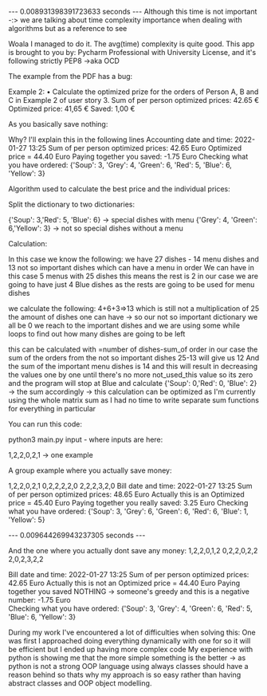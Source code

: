 --- 0.008931398391723633 seconds ---
Although this time is not important -:> we are talking about time complexity importance when dealing with algorithms but as a reference to see

Woala I managed to do it. The avg(time) complexity is quite good. 
This app is brought to you by: Pycharm Professional with University License, and it's following strictly PEP8 ->aka OCD


The example from the PDF has a bug: 

Example 2:
• Calculate the optimized prize for the orders of Person A, B and C in Example 2 of user story 3.
Sum of per person optimized prices: 42.65 €
Optimized price: 41,65 €
Saved: 1,00 €

As you basically save nothing: 

Why? I'll explain this in the following lines
Accounting date and time: 2022-01-27 13:25
Sum of per person optimized prices: 42.65 Euro
Optimized price = 44.40 Euro
Paying together you saved: -1.75 Euro
Checking what you have ordered: {'Soup': 3, 'Grey': 4, 'Green': 6, 'Red': 5, 'Blue': 6, 'Yellow': 3}

Algorithm used to calculate the best price and the individual prices:

Split the dictionary to two dictionaries: 

{'Soup': 3,'Red': 5, 'Blue': 6} -> special dishes with menu
{'Grey': 4, 'Green': 6,'Yellow': 3} -> not so special dishes without a menu

Calculation:

In this case we know the following: we have 27 dishes - 14 menu dishes and 13 not so important dishes which can have a menu in order
We can have in this case 5 menus with 25 dishes this means the rest is 2 in our case we are going to have just 4 Blue dishes as the rests are going to be used for menu dishes

we calculate the following: 
4+6+3=>13 which is still not a multiplication of 25 the amount of dishes one can have -> so our not so important dictionary we all be 0 
we reach to the important dishes and we are using some while loops to find out how many dishes are going to be left

this can be calculated with =number of dishes-sum_of order in our case the sum of the orders from the not so important dishes 
25-13 will give us 12
And the sum of the important menu dishes is 14 and this will result in decreasing the values one by one until there's no more
not_used_this value so its zero and the program will stop at Blue and calculate 
{'Soup': 0,'Red': 0, 'Blue': 2} -> the sum accordingly -> this calculation can be optimized as I'm currently using the whole matrix sum
as I had no time to write separate sum functions for everything in particular

You can run this code: 

 python3 main.py input - where inputs are here: 
 
 1,2,2,0,2,1  -> one example

A group example where you actually save money:

1,2,2,0,2,1
0,2,2,2,2,0
2,2,2,3,2,0
Bill date and time: 2022-01-27 13:25
Sum of per person optimized prices: 48.65 Euro
Actually this is an Optimized price = 45.40 Euro
Paying together you really saved: 3.25 Euro
Checking what you have ordered: {'Soup': 3, 'Grey': 6, 'Green': 6, 'Red': 6, 'Blue': 1, 'Yellow': 5}


--- 0.009644269943237305 seconds ---


And the one where you actually dont save any money:
1,2,2,0,1,2
0,2,2,0,2,2
2,0,2,3,2,2



Bill date and time: 2022-01-27 13:25
Sum of per person optimized prices: 42.65 Euro
Actually this is not an Optimized price = 44.40 Euro
Paying together you saved NOTHING -> someone's greedy and this is a negative number: -1.75 Euro     
Checking what you have ordered: {'Soup': 3, 'Grey': 4, 'Green': 6, 'Red': 5, 'Blue': 6, 'Yellow': 3}

During my work I've encountered a lot of difficulties when solving this:
One was first I approached doing everything dynamically with one for so it will be efficient but I ended up having more complex code 
My experience with python is showing me that the more simple something is the better -> as python is not a strong OOP language using always classes should have a reason behind so 
thats why my approach is so easy rather than having abstract classes and OOP object modelling.